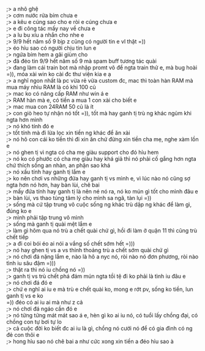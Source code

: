 ;> a nhô ghệ<br>
;> cơm nước rửa bím chưa e<br>
;> a kêu e cúng sao cho e ròi e cúng chưa e<br>
;> e đi công tác mấy nay về chưa e<br>
;> a lu bu xíu a nhắn cho nhe e<br>
;> 9/9 hết năm số 9 bịp z cũng có người tin e vl thật =))<br>
;> éo hỉu sao có người chịu tin lun e<br>
;> ngứa bím hem a gãi giùm cho<br>
;> đã đéo tin 9/9 hết năm số 9 mà spam buff tương tác quài<br>
;> đang làm cái train bot mà nhập promt vô để ngta train thử e, mà bug hoài =)), móa xài win ko cài đc thư viện kia e ạ<br>
;> a nghĩ ngon nhất là pc vừa rẻ vừa custom đc, mac thì toàn hàn RAM mà mua máy nhìu RAM là có khi 100 củ<br>
;> mac ko có nâng cấp RAM như win á e<br>
;> RAM hàn mà e, có tiền a mua 1 con xài cho biết e<br>
;> mac mua con 24RAM 50 củ là ít<br>
;> con giò heo tự nhận nó tốt =)), tốt mà hay ganh tị trù ng khác ngủm khi ngta hơn mình<br>
;> nó khó tính đó e<br>
;> tốt tính mà đi lừa lọc xin tiền ng khác để ăn xài<br>
;> nó hô con cái ko tiền thì đi xin ăn chứ đừng xin tiền cha mẹ, nghe xàm lồn e<br>
;> nó ghen tị vì ngta có cha mẹ giàu support cho đó hỉu hem<br>
;> nó ko có phước có cha mẹ giàu hay khá giả thì nó phải cố gắng hơn ngta chứ thích sống an nhàn, an phận sao khá<br>
;> nó xấu tính hay ganh tị lắm e<br>
;> ko nên chơi vs những đứa hay ganh tị vs mình e, vì lúc nào nó cũng sợ ngta hơn nó hơn, hay bàn lùi, chê bai<br>
;> mấy đứa tính hay ganh tị là nên né nó ra, nó ko mún gì tốt cho mình đâu e<br>
;> bàn lùi, vs thao túng tâm lý cho mình sa ngã, tàn lụi =))<br>
;> sống mà cứ tập trung vô cuộc sống ng khác trù dập ng khác để làm gì, đúng ko e<br>
;> mình phải tập trung vô mình<br>
;> sống mà ganh tị quài mệt lắm e<br>
;> làm gì hôm qua nó trù a chết quài chứ gì, hồi đi làm ở quận 11 thì cũng trù chết tiếp<br>
;> a đi coi bói éo ai nói a vắng số chết sớm hết =)))<br>
;> nó hay ghen tị vs a vs thỉnh thoảng trù a chết sớm quài chứ gì<br>
;> nó chơi đá nặng lắm e, nào là hô a nyc nó, ròi nào nó đơn phương, ròi nào tình iu sâu đậm =)))<br>
;> thật ra thì nó iu chồng nó =))<br>
;> ganh tị vs trù chết phá đám mún ngta tồi tệ đi ko phải là tình iu đâu e<br>
;> nó chơi đá đó e<br>
;> chứ e nghĩ ai iu e mà trù e chết quài ko, mong e rớt pv, sống ko tiền, lun ganh tị vs e ko<br>
=)) đéo có ai iu ai mà như z cả<br>
;> nó chơi đá ngáo cần đó e<br>
;> nó tửng tửng mát mát sao á e, hèn gì ko ai iu nó, có tuổi lấy chồng đại, có chồng con tự bơi tự lo<br>
;> cả cuộc đời ko biết đc ai iu là gì, chồng nó cưới nó để có gia đình có ng đẻ con thôi e<br>
;> hong hỉu sao nó chê bai a như cức xong xin tiền a đéo hỉu sao à
